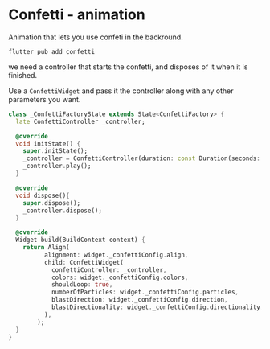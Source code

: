 # Confetti - animation

Animation that lets you use confeti in the backround.

```
flutter pub add confetti
```

we need a controller that starts the confetti, and disposes of it when it is finished.

Use a `ConfettiWidget` and pass it the controller along with any other parameters you want.

```dart
class _ConfettiFactoryState extends State<ConfettiFactory> {
  late ConfettiController _controller;

  @override
  void initState() {
    super.initState();
    _controller = ConfettiController(duration: const Duration(seconds: 10));
    _controller.play();
  }

  @override
  void dispose(){
    super.dispose();
    _controller.dispose();
  }

  @override
  Widget build(BuildContext context) {
    return Align(
          alignment: widget._confettiConfig.align,
          child: ConfettiWidget(
            confettiController: _controller,
            colors: widget._confettiConfig.colors,
            shouldLoop: true,
            numberOfParticles: widget._confettiConfig.particles,
            blastDirection: widget._confettiConfig.direction,
            blastDirectionality: widget._confettiConfig.directionality,
          ),
        );
  }
}
```